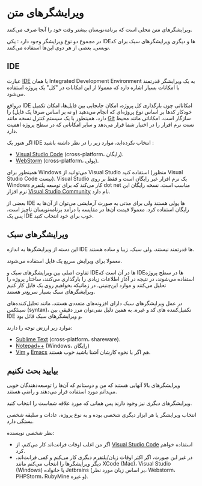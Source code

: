 # ویرایشگرهای متن 

ویرایشگرهای متن محلی ‌است که برنامه‌نویسان بیشتر وقت خود را آنجا صرف می‌کنند. 

در مجموع دو نوع ویرایشگر وجود دارد : یکی IDEها و دیگری ویرایشگرهای سبک برای کد نویسی. بعضی از هر دوی این‌ها استفاده می‌کنند. 

## IDE

عبارت [IDE](https://en.wikipedia.org/wiki/Integrated_development_environment) یا همان Integrated Development Environment به یک ویرایشگر قدرتمند با امکانات بسیار اشاره دارد که معمولا از این امکانات در "کل" یک پروژه استفاده می‌شود. 

درواقع IDE امکاناتی چون بارگذاری کل پروژه، امکان جابجایی بین فایل‌ها، امکان تکمیل خودکار کدها بر اساس نوع پروژه‌ای که انجام می‌دهید (و نه بر اساس صرفا یک فایل) را دارد، همینطور با یک سیستم کنترل نسخه مانند [Git](https://git-scm.com/) سازگار است، امکاناتی مانند محیط تست نرم افزار را در اختیار شما قرار می‌دهد و سایر امکاناتی که در سطح پروژه اهمیت دارد. 

اگر هنوز یک IDE انتخاب نکرده‌اید، موارد زیر را در نظر داشته باشید : 

- [Visual Studio Code](https://code.visualstudio.com/) (cross-platform، رایگان).
- [WebStorm](http://www.jetbrains.com/webstorm/) (cross-platform، پولی).

همینطور برای Windows می‌توانید از Visual Studio استفاده کنید (منظور Visual Studio Code نیست). Visual Studio یک نرم افزار غیر رایگان است و فقط بر روی Windows کار می‌کند که برای توسعه پلتفرم dot net مناسب است. نسخه رایگان این نرم افزار [Visual Studio Community](https://www.visualstudio.com/vs/community/) نام دارد.  

بعضی از IDE ها پولی هستند ولی برای مدتی به صورت آزمایشی می‌توان از آن‌ها به رایگان استفاده کرد. معمولا قیمت آن‌ها در مقایسه با درآمد برنامه‌نویسان ناچیز است، پس یک IDE خوب برای خود انتخاب کنید. 

## ویرایشگرهای سبک 

این دسته از ویرایشگرها به اندازه IDE ها قدرتمند نیستند، ولی سبک، زیبا و ساده هستند.  

معمولا برای ویرایش سریع یک فایل استفاده می‌شوند. 

تفاوت اصلی بین ویرایشگرهای سبک و IDEها در آن است که IDEها در سطح پروژه استفاده می‌‌شوند، در نتیجه در آغاز اطلاعات زیادی را بارگذاری می‌کنند، ساختار پروژه را تحلیل می‌کنند و موارد این‌چنینی. در زمانیکه بخواهیم روی یک فایل کار کنیم ویرایشگرهای سبک بسیار سریع‌تر هستند. 

در عمل ویرایشگرهای سبک دارای افزونه‌های متعددی هستند، مانند تحلیل‌کننده‌های سینتَکس (syntax)، تکمیل‌کننده های کد و غیره. به همین دلیل نمی‌توان مرز دقیقی بین IDE و ویرایشگرهای سبک قائل بود. 

موارد زیر ارزش توجه را دارند: 

- [Sublime Text](http://www.sublimetext.com) (cross-platform، shareware).
- [Notepad++](https://notepad-plus-plus.org/) (Windows، رایگان)
- [Vim](http://www.vim.org/) و [Emacs](https://www.gnu.org/software/emacs/) هم اگر با نحوه کارشان آشنا باشید خوب هستند. 

## بیایید بحث نکنیم 

ویرایشگرهای بالا آنهایی هستند که من و دوستانم که آن‌ها را توسعه‌دهندگان خوبی می‌دانم مورد استفاده قرار ‌می‌دهند و راضی هستند. 

ویرایشگرهای دیگری نیز وجود دارند پس همانی که مورد علاقه شماست را انتخاب کنید. 

انتخاب ویرایشگر یا هر ابزار دیگری شخصی بوده و به نوع پروژه، عادات و سلیقه شخصی بستگی دارد. 

نظر شخصی نویسنده:

- اگر من اغلب اوقات فرانت‌اند کار می‌کنم، از [Visual Studio Code](https://code.visualstudio.com/) استفاده خواهم کرد.
- در غیر این صورت، اگر اکثر اوقات زبان/پلتفرم دیگری کار می‌کنم و کمی فرانت‌اند، دیگر ویرایشگرها را انتخاب می‌کنم مانند XCode (Mac)، Visual Studio (Windows) یا خانواده Jetbrains (بر اساس زبان مورد نظر، Webstorm، PHPStorm، RubyMine و غیره).
